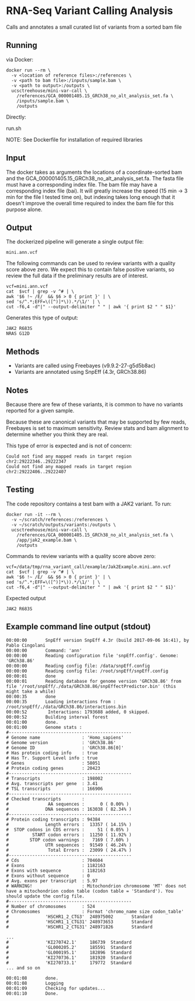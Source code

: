# RNA-Seq Variant Calling Analysis

Calls and annotates a small curated list of variants from a sorted bam file

## Running 

via Docker:

```
docker run --rm \
  -v <location of reference files>:/references \
  -v <path to bam file>:/inputs/sample.bam \
  -v <path to output>:/outputs \
  ucsctreehouse/mini-var-call \
    /references/GCA_000001405.15_GRCh38_no_alt_analysis_set.fa \
    /inputs/sample.bam \
    /outputs
```

Directly:

  run.sh <path to fasta> <path to bam> <path to output folder> 

NOTE: See Dockerfile for installation of required libraries

## Input

The docker takes as arguments the locations of a coordinate-sorted bam and the  GCA_000001405.15_GRCh38_no_alt_analysis_set.fa. The fasta file must have a corresponding index file. The bam file may have a corresponding index file (bai). It will greatly increase the speed (15 min -> 3 min for the file I tested time on), but indexing takes long enough that it doesn't improve the overall time required to index the bam file for this purpose alone. 
    
## Output

The dockerized pipeline will generate a single output file:

    mini.ann.vcf
    
The following commands can be used to review variants with a quality score above zero. We expect this to contain false positive variants, so review the full data if the preliminary results are of interest.

```
vcf=mini.ann.vcf 
cat  $vcf | grep -v ^# | \
awk '$6 !~ /E/  && $6 > 0 { print }' | \
sed 's/^.*;EFF=\([^)]*\)).*/\1/' | \
cut -f6,4 -d"|" --output-delimiter " " | awk '{ print $2 " " $1}'
```

Generates this type of output: 

```
JAK2 R683S
NRAS G12D
```
## Methods

* Variants are called using Freebayes (v9.9.2-27-g5d5b8ac)
* Variants are annotated using SnpEff (4.3r, GRCh38.86)

## Notes

Because there are few of these variants, it is common to have no variants reported for a given sample. 

Because these are canonical variants that may be supported by few reads, Freebayes is set to maximum sensitivity. Review stats and bam alignment to determine whether you think they are real. 

This type of error is expected and is not of concern:

```
Could not find any mapped reads in target region chr2:29222346..29222347
Could not find any mapped reads in target region chr2:29222406..29222407

```

## Testing

The code repository contains a test bam with a JAK2 variant. To run:


```
docker run -it --rm \
  -v ~/scratch/references:/references \
  -v ~/scratch/outputs/variants:/outputs \
  ucsctreehouse/mini-var-call \
    /references/GCA_000001405.15_GRCh38_no_alt_analysis_set.fa \
    /app/jak2_example.bam \
    /outputs
```

Commands to review variants with a quality score above zero:

```
vcf=/data/tmp/rna_variant_call/example/Jak2Example.mini.ann.vcf 
cat  $vcf | grep -v ^# | \
awk '$6 !~ /E/  && $6 > 0 { print }' | \
sed 's/^.*;EFF=\([^)]*\)).*/\1/' | \
cut -f6,4 -d"|" --output-delimiter " " | awk '{ print $2 " " $1}'
```

Expected output
```
JAK2 R683S
```

## Example command line output (stdout)

```
00:00:00       SnpEff version SnpEff 4.3r (build 2017-09-06 16:41), by Pablo Cingolani
00:00:00       Command: 'ann'
00:00:00       Reading configuration file 'snpEff.config'. Genome: 'GRCh38.86'
00:00:00       Reading config file: /data/snpEff.config
00:00:00       Reading config file: /root/snpEff/snpEff.config
00:00:01       done
00:00:01       Reading database for genome version 'GRCh38.86' from file '/root/snpEff/./data/GRCh38.86/snpEffectPredictor.bin' (this might take a while)
00:00:35       done
00:00:35       Loading interactions from : /root/snpEff/./data/GRCh38.86/interactions.bin
00:00:52        Interactions: 1793688 added, 0 skipped.
00:00:52       Building interval forest
00:01:00       done.
00:01:00       Genome stats :
#-----------------------------------------------
# Genome name                : 'Homo_sapiens'
# Genome version             : 'GRCh38.86'
# Genome ID                  : 'GRCh38.86[0]'
# Has protein coding info    : true
# Has Tr. Support Level info : true
# Genes                      : 58051
# Protein coding genes       : 20423
#-----------------------------------------------
# Transcripts                : 198002
# Avg. transcripts per gene  : 3.41
# TSL transcripts            : 166906
#-----------------------------------------------
# Checked transcripts        : 
#               AA sequences :      0 ( 0.00% )
#              DNA sequences : 163038 ( 82.34% )
#-----------------------------------------------
# Protein coding transcripts : 94384
#              Length errors :  13357 ( 14.15% )
#  STOP codons in CDS errors :     51 ( 0.05% )
#         START codon errors :  11250 ( 11.92% )
#        STOP codon warnings :   7169 ( 7.60% )
#              UTR sequences :  91549 ( 46.24% )
#               Total Errors :  23099 ( 24.47% )
#-----------------------------------------------
# Cds                        : 704604
# Exons                      : 1182163
# Exons with sequence        : 1182163
# Exons without sequence     : 0
# Avg. exons per transcript  : 5.97
# WARNING!                   : Mitochondrion chromosome 'MT' does not have a mitochondrion codon table (codon table = 'Standard'). You should update the config file.
#-----------------------------------------------
# Number of chromosomes      : 524
# Chromosomes                : Format 'chromo_name size codon_table'
#              'HSCHR1_2_CTG3'  248975002       Standard
#              'HSCHR1_1_CTG31' 248973653       Standard
#              'HSCHR1_2_CTG31' 248971826       Standard

...
#              'KI270742.1'     186739  Standard
#              'GL000205.2'     185591  Standard
#              'GL000195.1'     182896  Standard
#              'KI270736.1'     181920  Standard
#              'KI270733.1'     179772  Standard
... and so on

00:01:08       done.
00:01:08       Logging
00:01:09       Checking for updates...
00:01:10       Done.
```
